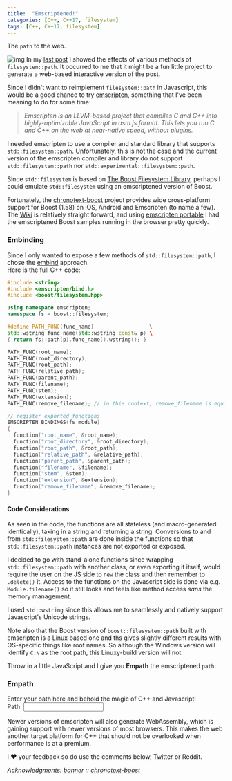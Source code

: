 ```yaml
---
title:  "Emscriptened!"
categories: [C++, C++17, filesystem]
tags: [C++, C++17, filesystem]
---
```

The `path` to the web. 

![img](../../assets/path2.jpg)
In my [last post](https://adishavit.github.io/2016/fs-path/) I showed the effects of various methods of `filesystem::path`. It occurred to me that it might be a fun little project to generate a web-based interactive version of the post.  

Since I didn't want to reimplement `filesystem::path` in Javascript, this would be a good chance to try [emscripten](https://kripken.github.io/emscripten-site/index.html), something that I've been meaning to do for some time:  

> *Emscripten is an LLVM-based project that compiles C and C++ into highly-optimizable JavaScript in asm.js format. This lets you run C and C++ on the web at near-native speed, without plugins.*
 
I needed emscripten to use a compiler and standard library that supports `std::filesystem::path`. Unfortunately, this is not the case and the current version of the emscripten compiler and library do not support `std::filesystem::path` nor `std::experimental::filesystem::path`. 

Since `std::filesystem` is based on [The Boost Filesystem Library](http://www.boost.org/doc/libs/1_62_0/libs/filesystem/doc/reference.html), perhaps I could emulate  `std::filesystem` using an emscriptened version of Boost.

Fortunately, the [chronotext-boost](https://github.com/arielm/chronotext-boost) project provides wide cross-platform support for Boost (1.58) on iOS, Android and Emscripten (to name a few). The [Wiki](https://github.com/arielm/chronotext-boost/wiki) is relatively straight forward, and using [emscripten portable](https://kripken.github.io/emscripten-site/docs/getting_started/downloads.html) I had the emscriptened Boost samples running in the browser pretty quickly.

### Embinding
Since I only wanted to expose a few methods of `std::filesystem::path`, I chose the [embind](https://kripken.github.io/emscripten-site/docs/porting/connecting_cpp_and_javascript/embind.html) approach.  
Here is the full C++ code:  

```cpp
#include <string>
#include <emscripten/bind.h>
#include <boost/filesystem.hpp>

using namespace emscripten;
namespace fs = boost::filesystem;

#define PATH_FUNC(func_name)                  \
std::wstring func_name(std::wstring const& p) \ 
{ return fs::path(p).func_name().wstring(); }   

PATH_FUNC(root_name);
PATH_FUNC(root_directory);
PATH_FUNC(root_path);
PATH_FUNC(relative_path);
PATH_FUNC(parent_path);
PATH_FUNC(filename);
PATH_FUNC(stem);
PATH_FUNC(extension);
PATH_FUNC(remove_filename); // in this context, remove_filename is equivalent to parent_path()

// register exported functions
EMSCRIPTEN_BINDINGS(fs_module)
{
  function("root_name", &root_name);
  function("root_directory", &root_directory);
  function("root_path", &root_path);
  function("relative_path", &relative_path);
  function("parent_path", &parent_path);
  function("filename", &filename);
  function("stem", &stem);
  function("extension", &extension);
  function("remove_filename", &remove_filename);
}
```

#### Code Considerations
As seen in the code, the functions are all stateless (and macro-generated identically), taking in a string and returning a string. Conversions to and from `std::filesystem::path` are done inside the functions so that `std::filesystem::path` instances are not exported or exposed.

I decided to go with stand-alone functions since wrapping `std::filesystem::path` with another class, or even exporting it itself, would require the user on the JS side to `new` the class and then remember to `.delete()` it. Access to the functions on the Javascript side is done via e.g. `Module.filename()` so it still looks and feels like method access *sans* the memory management.  

I used `std::wstring` since this allows me to seamlessly and natively support Javascript's Unicode strings.

Note also that the Boost version of `boost::filesystem::path` built with emscripten is a Linux based one and ths gives slightly different results with OS-specific things like root names. So although the Windows version will identify `C:\` as the root path, this Linuxy-build version will not. 

Throw in a little JavaScript and I give you **Empath** the emscriptened `path`:

### Empath
Enter your path here and behold the magic of C++ and Javascript!   
Path: <input id="path" type="text" name="firstname"> 
<p id="output"></p>

<script src="../../assets/scripts/fs_path.js">
</script>
<script>
	var display_path_info = function(path) {
	  console.log('Path: ' + path);
	
	  var methods = [ 
	                  'filename', 'stem', 'extension',
	                  'root_name', 'root_directory', 'root_path',
	                  'relative_path', 'parent_path',
	                  'remove_filename'
	                ];
	
	  var res = '<pre><table style="width:100%">';
	  methods.forEach(function(m){
	    res = res + '<tr><td>'+ m + '()</td><td>' + Module[m](path) + '</td></tr>'; 
	  });
	  res = res + '</table></pre>';
	
	  return res; 
	}
	var path_element = document.getElementById("path");
	
	path_element.defaultValue = "//home/folder/foo.bar";
	var get_path_info = function() {
	    document.getElementById("output").innerHTML = display_path_info(path_element.value);
	};
	get_path_info(); // call it for default value
	
	// set event listeners
	path_element.addEventListener("keydown", get_path_info);
	path_element.addEventListener("keyup", get_path_info);
	path_element.addEventListener("keypress", get_path_info);
	path_element.addEventListener("change", get_path_info);
	path_element.addEventListener("drop", get_path_info);
	path_element.addEventListener("paste", get_path_info);
</script>

Newer versions of emscripten will also generate WebAssembly, which is gaining support with newer versions of most browsers. This makes the web another target platform for C++ that should not be overlooked when performance is at a premium.

I ❤ your feedback so do use the comments below, Twitter or Reddit.

*Acknowledgments:
[banner](https://www.flickr.com/photos/gold41/6045175765/) :: 
[chronotext-boost](https://github.com/arielm/chronotext-boost)*
